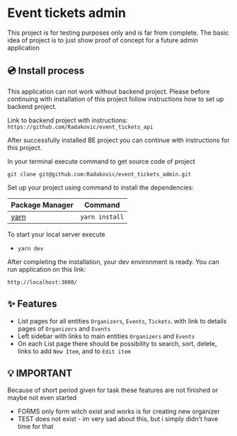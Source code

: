# Event tickets admin

This project is for testing purposes only and is far from complete. The basic idea of project is to just show proof of concept for a future admin application

## 💿 Install process
This application can not work without backend project. Please before continuing with installation of this project follow instructions how to set up backend project. 

Link to backend project with instructions: `https://github.com/Radakovic/event_tickets_api`


After successfully installed BE project you can continue with instructions for this project.

In your terminal execute command to get source code of project

`git clone git@github.com:Radakovic/event_tickets_admin.git`


Set up your project using command to install the dependencies:

| Package Manager                                                | Command        |
|---------------------------------------------------------------|----------------|
| [yarn](https://yarnpkg.com/getting-started)                   | `yarn install` |

To start your local server execute

- `yarn dev`

After completing the installation, your dev environment is ready. You can run application on this link:

`http://localhost:3000/`

## ✨ Features

- List pages for all entities `Organizers`, `Events`, `Tickets`. with link to details pages of `Organizers` and `Events` 
- Left sidebar with links to main entities `Organizers` and `Events`
- On each List page there should be possibility to search, sort, delete, links to  add `New Item`, and to `Edit item`

## 💡 IMPORTANT

Because of short period given for task these features are not finished or maybe not even started

- FORMS only form witch exist and works is for creating new organizer
- TEST does not exist - im very sad about this, but i simply didn't have time for that

